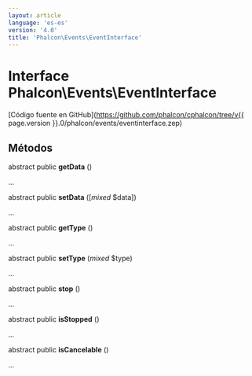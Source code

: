 ```yaml
---
layout: article
language: 'es-es'
version: '4.0'
title: 'Phalcon\Events\EventInterface'
---
```

# Interface **Phalcon\Events\EventInterface**

[Código fuente en GitHub](https://github.com/phalcon/cphalcon/tree/v{{ page.version }}.0/phalcon/events/eventinterface.zep)

## Métodos

abstract public **getData** ()

...

abstract public **setData** ([*mixed* $data])

...

abstract public **getType** ()

...

abstract public **setType** (*mixed* $type)

...

abstract public **stop** ()

...

abstract public **isStopped** ()

...

abstract public **isCancelable** ()

...